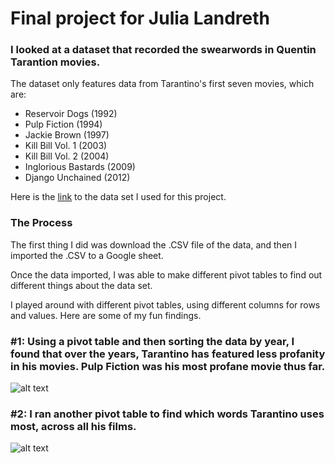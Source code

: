 # Final project for Julia Landreth

### I looked at a dataset that recorded the swearwords in Quentin Tarantion movies. 
The dataset only features data from Tarantino's first seven movies, which are:
* Reservoir Dogs (1992)
* Pulp Fiction (1994)
* Jackie Brown (1997)
* Kill Bill Vol. 1 (2003)
* Kill Bill Vol. 2 (2004)
* Inglorious Bastards (2009)
* Django Unchained (2012)

Here is the [link](https://github.com/fivethirtyeight/data/tree/master/tarantino) to the data set I used for this project.

### The Process

The first thing I did was download the .CSV file of the data, and then I imported the .CSV to a Google sheet. 

Once the data imported, I was able to make different pivot tables to find out different things about the data set. 

I played around with different pivot tables, using different columns for rows and values. Here are some of my fun findings.

### #1: Using a pivot table and then sorting the data by year, I found that over the years, Tarantino has featured less profanity in his movies. Pulp Fiction was his most profane movie thus far. 

![alt text](https://media.journalism.berkeley.edu/upload/2020/08/15970870007ef2d7e.png "Profanity over the Years")

### #2: I ran another pivot table to find which words Tarantino uses most, across all his films. 

![alt text](https://media.journalism.berkeley.edu/upload/2020/08/159708750873ffeaf.png "Top 10 Swear Words")
